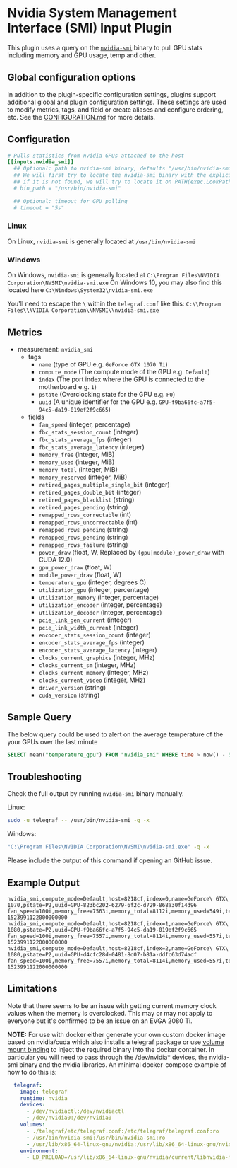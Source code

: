 # Nvidia System Management Interface (SMI) Input Plugin

This plugin uses a query on the
[`nvidia-smi`](https://developer.nvidia.com/nvidia-system-management-interface)
binary to pull GPU stats including memory and GPU usage, temp and other.

## Global configuration options <!-- @/docs/includes/plugin_config.md -->

In addition to the plugin-specific configuration settings, plugins support
additional global and plugin configuration settings. These settings are used to
modify metrics, tags, and field or create aliases and configure ordering, etc.
See the [CONFIGURATION.md][CONFIGURATION.md] for more details.

[CONFIGURATION.md]: ../../../docs/CONFIGURATION.md#plugins

## Configuration

```toml @sample.conf
# Pulls statistics from nvidia GPUs attached to the host
[[inputs.nvidia_smi]]
  ## Optional: path to nvidia-smi binary, defaults "/usr/bin/nvidia-smi"
  ## We will first try to locate the nvidia-smi binary with the explicitly specified value (or default value),
  ## if it is not found, we will try to locate it on PATH(exec.LookPath), if it is still not found, an error will be returned
  # bin_path = "/usr/bin/nvidia-smi"

  ## Optional: timeout for GPU polling
  # timeout = "5s"
```

### Linux

On Linux, `nvidia-smi` is generally located at `/usr/bin/nvidia-smi`

### Windows

On Windows, `nvidia-smi` is generally located at `C:\Program Files\NVIDIA
Corporation\NVSMI\nvidia-smi.exe` On Windows 10, you may also find this located
here `C:\Windows\System32\nvidia-smi.exe`

You'll need to escape the `\` within the `telegraf.conf` like this: `C:\\Program
Files\\NVIDIA Corporation\\NVSMI\\nvidia-smi.exe`

## Metrics

- measurement: `nvidia_smi`
  - tags
    - `name` (type of GPU e.g. `GeForce GTX 1070 Ti`)
    - `compute_mode` (The compute mode of the GPU e.g. `Default`)
    - `index` (The port index where the GPU is connected to the motherboard e.g. `1`)
    - `pstate` (Overclocking state for the GPU e.g. `P0`)
    - `uuid` (A unique identifier for the GPU e.g. `GPU-f9ba66fc-a7f5-94c5-da19-019ef2f9c665`)
  - fields
    - `fan_speed` (integer, percentage)
    - `fbc_stats_session_count` (integer)
    - `fbc_stats_average_fps` (integer)
    - `fbc_stats_average_latency` (integer)
    - `memory_free` (integer, MiB)
    - `memory_used` (integer, MiB)
    - `memory_total` (integer, MiB)
    - `memory_reserved` (integer, MiB)
    - `retired_pages_multiple_single_bit` (integer)
    - `retired_pages_double_bit` (integer)
    - `retired_pages_blacklist` (string)
    - `retired_pages_pending` (string)
    - `remapped_rows_correctable` (int)
    - `remapped_rows_uncorrectable` (int)
    - `remapped_rows_pending` (string)
    - `remapped_rows_pending` (string)
    - `remapped_rows_failure` (string)
    - `power_draw` (float, W, Replaced by `(gpu|module)_power_draw` with CUDA 12.0)
    - `gpu_power_draw` (float, W)
    - `module_power_draw` (float, W)
    - `temperature_gpu` (integer, degrees C)
    - `utilization_gpu` (integer, percentage)
    - `utilization_memory` (integer, percentage)
    - `utilization_encoder` (integer, percentage)
    - `utilization_decoder` (integer, percentage)
    - `pcie_link_gen_current` (integer)
    - `pcie_link_width_current` (integer)
    - `encoder_stats_session_count` (integer)
    - `encoder_stats_average_fps` (integer)
    - `encoder_stats_average_latency` (integer)
    - `clocks_current_graphics` (integer, MHz)
    - `clocks_current_sm` (integer, MHz)
    - `clocks_current_memory` (integer, MHz)
    - `clocks_current_video` (integer, MHz)
    - `driver_version` (string)
    - `cuda_version` (string)

## Sample Query

The below query could be used to alert on the average temperature of the your
GPUs over the last minute

```sql
SELECT mean("temperature_gpu") FROM "nvidia_smi" WHERE time > now() - 5m GROUP BY time(1m), "index", "name", "host"
```

## Troubleshooting

Check the full output by running `nvidia-smi` binary manually.

Linux:

```sh
sudo -u telegraf -- /usr/bin/nvidia-smi -q -x
```

Windows:

```sh
"C:\Program Files\NVIDIA Corporation\NVSMI\nvidia-smi.exe" -q -x
```

Please include the output of this command if opening an GitHub issue.

## Example Output

```text
nvidia_smi,compute_mode=Default,host=8218cf,index=0,name=GeForce\ GTX\ 1070,pstate=P2,uuid=GPU-823bc202-6279-6f2c-d729-868a30f14d96 fan_speed=100i,memory_free=7563i,memory_total=8112i,memory_used=549i,temperature_gpu=53i,utilization_gpu=100i,utilization_memory=90i 1523991122000000000
nvidia_smi,compute_mode=Default,host=8218cf,index=1,name=GeForce\ GTX\ 1080,pstate=P2,uuid=GPU-f9ba66fc-a7f5-94c5-da19-019ef2f9c665 fan_speed=100i,memory_free=7557i,memory_total=8114i,memory_used=557i,temperature_gpu=50i,utilization_gpu=100i,utilization_memory=85i 1523991122000000000
nvidia_smi,compute_mode=Default,host=8218cf,index=2,name=GeForce\ GTX\ 1080,pstate=P2,uuid=GPU-d4cfc28d-0481-8d07-b81a-ddfc63d74adf fan_speed=100i,memory_free=7557i,memory_total=8114i,memory_used=557i,temperature_gpu=58i,utilization_gpu=100i,utilization_memory=86i 1523991122000000000
```

## Limitations

Note that there seems to be an issue with getting current memory clock values
when the memory is overclocked.  This may or may not apply to everyone but it's
confirmed to be an issue on an EVGA 2080 Ti.

**NOTE:** For use with docker either generate your own custom docker image based
on nvidia/cuda which also installs a telegraf package or use [volume mount
binding](https://docs.docker.com/storage/bind-mounts/) to inject the required
binary into the docker container. In particular you will need to pass through
the /dev/nvidia* devices, the nvidia-smi binary and the nvidia libraries.
An minimal docker-compose example of how to do this is:

```yaml
  telegraf:
    image: telegraf
    runtime: nvidia
    devices:
      - /dev/nvidiactl:/dev/nvidiactl
      - /dev/nvidia0:/dev/nvidia0
    volumes:
      - ./telegraf/etc/telegraf.conf:/etc/telegraf/telegraf.conf:ro
      - /usr/bin/nvidia-smi:/usr/bin/nvidia-smi:ro
      - /usr/lib/x86_64-linux-gnu/nvidia:/usr/lib/x86_64-linux-gnu/nvidia:ro
    environment:
      - LD_PRELOAD=/usr/lib/x86_64-linux-gnu/nvidia/current/libnvidia-ml.so
```
